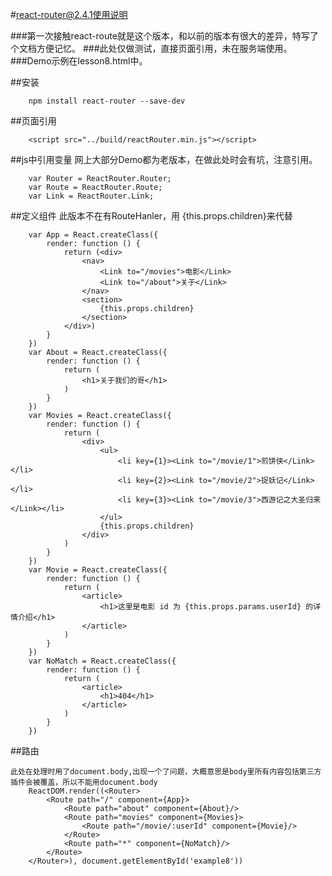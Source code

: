 #react-router@2.4.1使用说明

###第一次接触react-route就是这个版本，和以前的版本有很大的差异，特写了个文档方便记忆。
###此处仅做测试，直接页面引用，未在服务端使用。
###Demo示例在lesson8.html中。

##安装

        npm install react-router --save-dev

##页面引用

        <script src="../build/reactRouter.min.js"></script>
        
##js中引用变量
    网上大部分Demo都为老版本，在做此处时会有坑，注意引用。

        var Router = ReactRouter.Router;
        var Route = ReactRouter.Route;
        var Link = ReactRouter.Link;
        
##定义组件
    此版本不在有RouteHanler，用 {this.props.children}来代替

        var App = React.createClass({
            render: function () {
                return (<div>
                    <nav>
                        <Link to="/movies">电影</Link>
                        <Link to="/about">关于</Link>
                    </nav>
                    <section>
                        {this.props.children}
                    </section>
                </div>)
            }
        })
        var About = React.createClass({
            render: function () {
                return (
                    <h1>关于我们的哥</h1>
                )
            }
        })
        var Movies = React.createClass({
            render: function () {
                return (
                    <div>
                        <ul>
                            <li key={1}><Link to="/movie/1">煎饼侠</Link></li>
                            <li key={2}><Link to="/movie/2">捉妖记</Link></li>
                            <li key={3}><Link to="/movie/3">西游记之大圣归来</Link></li>
                        </ul>
                        {this.props.children}
                    </div>
                )
            }
        })
        var Movie = React.createClass({
            render: function () {
                return (
                    <article>
                        <h1>这里是电影 id 为 {this.props.params.userId} 的详情介绍</h1>
                    </article>
                )
            }
        })
        var NoMatch = React.createClass({
            render: function () {
                return (
                    <article>
                        <h1>404</h1>
                    </article>
                )
            }
        })
        
##路由

    此处在处理时用了document.body,出现一个了问题，大概意思是body里所有内容包括第三方插件会被覆盖，所以不能用document.body
        ReactDOM.render((<Router>
            <Route path="/" component={App}>
                <Route path="about" component={About}/>
                <Route path="movies" component={Movies}>
                    <Route path="/movie/:userId" component={Movie}/>
                </Route>
                <Route path="*" component={NoMatch}/>
            </Route>
        </Router>), document.getElementById('example8'))
        
